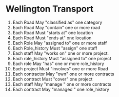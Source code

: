 # Wellington Transport

1. Each Road May "classified as" one category
2. Each Road May "contain" one or more road
3. Each Road Must "starts at" one location
4. Each Road Must "ends at" one location
5. Each Role May "assigned to" one or more staff
6. Each Role_history Must "assign" one staff
7. Each staff May "works on" one or more project.
8. Each role_history Must "assigned to" one project
9. Each role May "has" one or more role_history
10. Each project Must "involves" one or more Road
11. Each contractor May "own" one or more contracts
12. Each contract Must "cover"  one project
13. Each staff May "manage " one or more contracts
14. Each contract May "managed " one role_history
